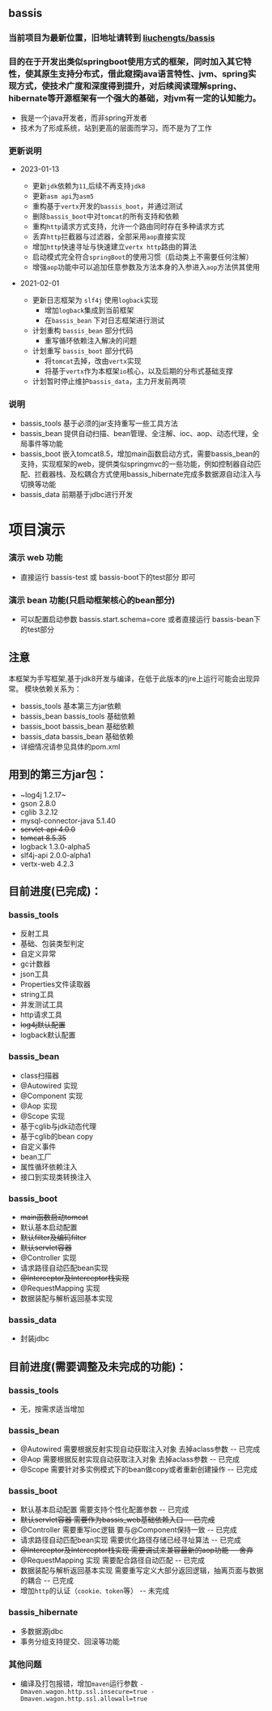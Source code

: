 bassis
---------------------------
### 当前项目为最新位置，旧地址请转到 [liuchengts/bassis](https://github.com/liuchengts/bassis)

### 目的在于开发出类似springboot使用方式的框架，同时加入其它特性，使其原生支持分布式，借此窥探java语言特性、jvm、spring实现方式，使技术广度和深度得到提升，对后续阅读理解spring、hibernate等开源框架有一个强大的基础，对jvm有一定的认知能力。

* 我是一个java开发者，而非spring开发者
* 技术为了形成系统，站到更高的层面而学习，而不是为了工作

### 更新说明
- 2023-01-13
  - 更新`jdk`依赖为`11`,后续不再支持`jdk8`
  - 更新`asm api`为`asm5`
  - 重构基于`vertx`开发的`bassis_boot`，并通过测试
  - 删除`bassis_boot`中对`tomcat`的所有支持和依赖
  - 重构`http`请求方式支持，允许一个路由同时存在多种请求方式
  - 丢弃`http`拦截器与过滤器，全部采用`aop`直接实现
  - 增加`http`快速寻址与快速建立`vertx http`路由的算法
  - 启动模式完全符合`springBoot`的使用习惯（启动类上不需要任何注解）
  - 增强`aop`功能中可以追加任意参数及方法本身的入参进入`aop`方法供其使用

- 2021-02-01 
  - 更新日志框架为 ```slf4j``` 使用```logback```实现
    - 增加```logback```集成到当前框架
    - 在```bassis_bean``` 下对日志框架进行测试
  - 计划重构 ```bassis_bean``` 部分代码
    - 重写循环依赖注入解决的问题
  - 计划重写 ```bassis_boot``` 部分代码
    - 将```tomcat```去掉，改由```vertx```实现
    - 将基于```vertx```作为本框架```io```核心，以及后期的分布式基础支撑
  - 计划暂时停止维护```bassis_data```，主力开发前两项
   
### 说明

* bassis_tools 基于必须的jar支持重写一些工具方法
* bassis_bean  提供自动扫描、bean管理、全注解、ioc、aop、动态代理，全局事件等功能
* bassis_boot  嵌入tomcat8.5，增加main函数启动方式，需要bassis_bean的支持，实现框架的web，提供类似springmvc的一些功能，例如控制器自动匹配、拦截器栈、及松耦合方式使用bassis_hibernate完成多数据源自动注入与切换等功能
* bassis_data  前期基于jdbc进行开发

# 项目演示
### 演示 web 功能
* 直接运行 bassis-test 或 bassis-boot下的test部分 即可
### 演示 bean 功能(只启动框架核心的bean部分)
* 可以配置启动参数 bassis.start.schema=core 或者直接运行 bassis-bean下的test部分

## 注意

本框架为手写框架,基于jdk8开发与编译，在低于此版本的jre上运行可能会出现异常。
模块依赖关系为：
*  bassis_tools  基本第三方jar依赖
*  bassis_bean   bassis_tools 基础依赖
*  bassis_boot   bassis_bean 基础依赖
*  bassis_data   bassis_bean 基础依赖
*  详细情况请参见具体的pom.xml

## 用到的第三方jar包：

* ~log4j 1.2.17~
* gson 2.8.0
* cglib 3.2.12
* mysql-connector-java 5.1.40
* ~~servlet-api 4.0.0~~
* ~~tomcat 8.5.35~~
* logback 1.3.0-alpha5
* slf4j-api 2.0.0-alpha1
* vertx-web 4.2.3

## 目前进度(已完成)：
 
### bassis_tools
* 反射工具
* 基础、包装类型判定
* 自定义异常
* gc计数器
* json工具
* Properties文件读取器
* string工具
* 并发测试工具
* http请求工具
* ~~log4j默认配置~~
* logback默认配置

### bassis_bean
* class扫描器
* @Autowired 实现
* @Component 实现
* @Aop 实现
* @Scope 实现
* 基于cglib与jdk动态代理
* 基于cglib的bean copy
* 自定义事件
* bean工厂
* 属性循环依赖注入
* 接口到实现类转换注入

### bassis_boot
* ~~main函数启动tomcat~~
* 默认基本启动配置
* ~~默认filter及编码filter~~
* ~~默认servlet容器~~
* @Controller 实现
* 请求路径自动匹配bean实现
* ~~@Interceptor及Interceptor栈实现~~
* @RequestMapping 实现
* 数据装配与解析返回基本实现

### bassis_data
* 封装jdbc

## 目前进度(需要调整及未完成的功能)：

### bassis_tools
* 无，按需求适当增加

### bassis_bean
* @Autowired 需要根据反射实现自动获取注入对象 去掉aclass参数 -- 已完成
* @Aop 需要根据反射实现自动获取注入对象 去掉aclass参数 -- 已完成
* @Scope 需要针对多实例模式下的bean做copy或者重新创建操作 -- 已完成

### bassis_boot
* 默认基本启动配置 需要支持个性化配置参数 -- 已完成
* ~~默认servlet容器 需要作为bassis_web基础依赖入口 -- 已完成~~
* @Controller 需要重写ioc逻辑 要与@Component保持一致 -- 已完成
* 请求路径自动匹配bean实现 需要优化路径存储已经寻址算法 -- 已完成
* ~~@Interceptor及Interceptor栈实现 需要调试来兼容最新的aop功能 -- 舍弃~~
* @RequestMapping 实现 需要配合路径自动匹配 -- 已完成
* 数据装配与解析返回基本实现 需要重写定义大部分返回逻辑，抽离页面与数据的耦合 -- 已完成
* 增加`http`的认证（`cookie、token`等） -- 未完成

### bassis_hibernate
* 多数据源jdbc
* 事务分组支持提交、回滚等功能

### 其他问题
* 编译及打包报错，增加`maven`运行参数 `-Dmaven.wagon.http.ssl.insecure=true -Dmaven.wagon.http.ssl.allowall=true`
